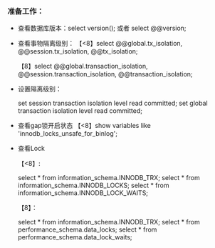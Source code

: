 ### 准备工作：

- 查看数据库版本：select version(); 或者 select @@version;

- 查看事物隔离级别：
  【<8】select @@global.tx_isolation, @@session.tx_isolation, @@tx_isolation;

  【8】select @@global.transaction_isolation, @@session.transaction_isolation, @@transaction_isolation;

- 设置隔离级别：

  set session transaction isolation level read committed;
  set global transaction isolation level read committed;

- 查看gap锁开启状态
  【<8】show variables like 'innodb_locks_unsafe_for_binlog';

- 查看Lock

  【<8】:

  select * from information_schema.INNODB_TRX;
  select * from information_schema.INNODB_LOCKS;
  select * from information_schema.INNODB_LOCK_WAITS;

  【8】：

  select * from information_schema.INNODB_TRX;
  select * from performance_schema.data_locks;
  select * from performance_schema.data_lock_waits;
